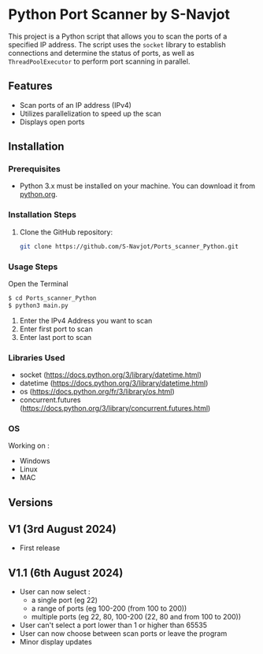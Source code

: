 # Python Port Scanner by S-Navjot

This project is a Python script that allows you to scan the ports of a specified IP address. The script uses the `socket` library to establish connections and determine the status of ports, as well as `ThreadPoolExecutor` to perform port scanning in parallel.

## Features  

- Scan ports of an IP address (IPv4)
- Utilizes parallelization to speed up the scan
- Displays open ports

## Installation  

### Prerequisites  

- Python 3.x must be installed on your machine. You can download it from [python.org](https://www.python.org/).

### Installation Steps  

1. Clone the GitHub repository:

   ```sh
   git clone https://github.com/S-Navjot/Ports_scanner_Python.git

### Usage Steps    

Open the Terminal
```sh
$ cd Ports_scanner_Python
$ python3 main.py
```

1. Enter the IPv4 Address you want to scan  
2. Enter first port to scan  
3. Enter last port to scan  

### Libraries Used  

* socket (https://docs.python.org/3/library/datetime.html)  
* datetime (https://docs.python.org/3/library/datetime.html)  
* os (https://docs.python.org/fr/3/library/os.html)  
* concurrent.futures (https://docs.python.org/3/library/concurrent.futures.html)  


### OS

Working on :
* Windows
* Linux
* MAC

## Versions

V1 (3rd August 2024)
--------------------
- First release

V1.1 (6th August 2024)
--------------------
- User can now select :
  - a single port (eg 22)
  - a range of ports (eg 100-200 (from 100 to 200))
  - multiple ports (eg 22, 80, 100-200 (22, 80 and from 100 to 200))
- User can't select a port lower than 1 or higher than 65535
- User can now choose between scan ports or leave the program
- Minor display updates 

